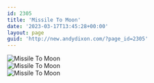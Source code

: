 ```yaml
---
id: 2305
title: 'Missile To Moon'
date: '2023-03-17T13:45:28+00:00'
layout: page
guid: 'http://new.andydixon.com/?page_id=2305'
---
```


![Missile To Moon](https://i0.wp.com/assets.g8x2.ldn.idrivee2-23.com/posters/Missile%20To%20Moon%2001.jpg?w=1200&ssl=1 "Missile To Moon")  
![Missile To Moon](https://i0.wp.com/assets.g8x2.ldn.idrivee2-23.com/posters/Missile%20To%20Moon%2002.jpg?w=1200&ssl=1 "Missile To Moon")  
![Missile To Moon](https://i0.wp.com/assets.g8x2.ldn.idrivee2-23.com/posters/Missile%20To%20Moon%2003.jpg?w=1200&ssl=1 "Missile To Moon")